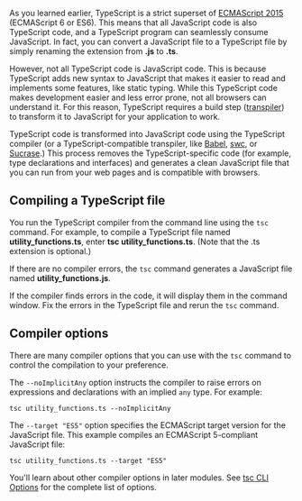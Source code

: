 As you learned earlier, TypeScript is a strict superset of [ECMAScript 2015](https://www.ecma-international.org/ecma-262/6.0/) (ECMAScript 6 or ES6). This means that all JavaScript code is also TypeScript code, and a TypeScript program can seamlessly consume JavaScript. In fact, you can convert a JavaScript file to a TypeScript file by simply renaming the extension from **.js** to **.ts**.

However, not all TypeScript code is JavaScript code. This is because TypeScript adds new syntax to JavaScript that makes it easier to read and implements some features, like static typing. While this TypeScript code makes development easier and less error prone, not all browsers can understand it. For this reason, TypeScript requires a build step ([transpiler](https://en.wikipedia.org/wiki/Source-to-source_compiler)) to transform it to JavaScript for your application to work.

TypeScript code is transformed into JavaScript code using the TypeScript compiler (or a TypeScript-compatible transpiler, like [Babel](https://babeljs.io/), [swc](https://swc.rs/docs/installation/), or [Sucrase](https://github.com/alangpierce/sucrase).) This process removes the TypeScript-specific code (for example, type declarations and interfaces) and generates a clean JavaScript file that you can run from your web pages and is compatible with browsers.

## Compiling a TypeScript file

You run the TypeScript compiler from the command line using the `tsc` command. For example, to compile a TypeScript file named **utility_functions.ts**, enter **tsc utility_functions.ts**. (Note that the .ts extension is optional.)

If there are no compiler errors, the `tsc` command generates a JavaScript file named **utility_functions.js**.

If the compiler finds errors in the code, it will display them in the command window. Fix the errors in the TypeScript file and rerun the `tsc` command.

## Compiler options

There are many compiler options that you can use with the `tsc` command to control the compilation to your preference.

The `--noImplicitAny` option instructs the compiler to raise errors on expressions and declarations with an implied `any` type. For example:

`tsc utility_functions.ts --noImplicitAny`

The `--target "ES5"` option specifies the ECMAScript target version for the JavaScript file. This example compiles an ECMAScript 5-compliant JavaScript file: 

`tsc utility_functions.ts --target "ES5"`

You'll learn about other compiler options in later modules. See [tsc CLI Options](https://www.typescriptlang.org/docs/handbook/compiler-options.html) for the complete list of options.

